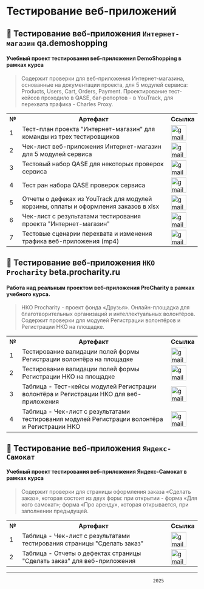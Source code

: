 # Тестирование веб-приложений

## 👾 Тестирование веб-приложения `Интернет-магазин` qa.demoshopping

#### Учебный проект тестирования веб-приложения **DemoShopping** в рамках курса
> Содержит проверки для веб-приложения Интернет-магазина, основанные на документации проекта, для 5 модулей сервиса: Products, Users, Cart, Orders, Payment. Проектирование тест-кейсов проходило в QASE, баг-репортов - в YouTrack, для перехвата трафика - Charles Proxy.

<table>
      <tr>
        <th>№</th>
        <th>Артефакт</th>
        <th>Ссылка</th>
      </tr>
      <tr>
        <td>1</td>
        <td>Тест-план проекта "Интернет-магазин" для команды из трех тестировщиков</td>
        <td><a href= "https://docs.google.com/spreadsheets/d/1fLCxsxMRQiKSxqOTtN-SRcdkqOxwtqm4zCaa4aNQCac/edit?usp=sharing"><img title="publiclink" src="https://img.icons8.com/?size=100&id=80410&format=png&color=000000" width="40" height="40" alt="gmail"/></a></td>
      </tr>
      <tr>
        <td>2</td>
        <td>Чек-лист веб-приложения Интернет-магазин для 5 модулей сервиса</td>
        <td><a href= "https://docs.google.com/spreadsheets/d/1kCe8R6Stnu9Z0nSQJ57_isjIQsAPydTyQSAtu2KIxo8/edit?usp=sharing"><img title="publiclink" src="https://img.icons8.com/?size=100&id=80410&format=png&color=000000" width="40" height="40" alt="gmail"/></a></td>
      </tr>
      <tr>
        <td>3</td>
        <td>Тестовый набор QASE для некоторых проверок сервиса</td>
        <td><a href= "https://github.com/Morrhat/web/blob/main/G9-2025-01-05.pdf"><img title="publiclink" src="https://img.icons8.com/?size=100&id=80410&format=png&color=000000" width="40" height="40" alt="gmail"/></a></td>
      </tr>
      <tr>
        <td>4</td>
        <td>Тест ран набора QASE проверок сервиса</td>
        <td><a href= "https://github.com/Morrhat/web/blob/main/G9-Express%2Brun%2B2025_01_08.pdf"><img title="publiclink" src="https://img.icons8.com/?size=100&id=80410&format=png&color=000000" width="40" height="40" alt="gmail"/></a></td>
      </tr>
      <tr>
        <td>5</td>
        <td>Отчеты о дефеках из YouTrack для модулей корзины, оплаты и оформления заказов в xlsx</td>
        <td><a href= "https://github.com/Morrhat/web/blob/main/%D0%97%D0%B0%D0%B4%D0%B0%D1%87%D0%B8_YouTrack_Rusau.xlsx"><img title="publiclink" src="https://img.icons8.com/?size=100&id=80410&format=png&color=000000" width="40" height="40" alt="gmail"/></a></td>
      </tr>
      <tr>
        <td>6</td>
        <td>Чек-лист с результатами тестирования проекта "Интернет-магазин"</td>
        <td><a href= "https://docs.google.com/spreadsheets/d/18l5tzcTXx5vCnwStmxb1-Kq5Eze2o4cE-MwqgZxwc3k/edit?usp=sharing"><img title="publiclink" src="https://img.icons8.com/?size=100&id=80410&format=png&color=000000" width="40" height="40" alt="gmail"/></a></td>
      </tr>
      <tr>
        <td>7</td>
        <td>Тестовые сценарии перехвата и изменения трафика веб-приложения (mp4)</td>
        <td><a href= "https://github.com/Morrhat/web/blob/main/Task_sniffer_PC.mp4"><img title="publiclink" src="https://img.icons8.com/?size=100&id=80410&format=png&color=000000" width="40" height="40" alt="gmail"/></a></td>
      </tr>
</table>


## 👾 Тестирование веб-приложения `НКО Procharity` beta.procharity.ru

#### Работа над реальным проектом веб-приложения **ProCharity** в рамках учебного курса.
> НКО Procharity - проект фонда «Друзья». Онлайн-площадка для благотворительных организаций и интеллектуальных волонтёров. Содержит проверки для модулей Регистрации волонтёров и Регистрации НКО на площадке.

<table>
      <tr>
        <th>№</th>
        <th>Артефакт</th>
        <th>Ссылка</th>
      </tr>
      <tr>
        <td>1</td>
        <td>Тестирование валидации полей формы Регистрации волонтёра на площадке</td>
        <td><a href= "https://docs.google.com/spreadsheets/d/15JjMqXd5ZMLXOktcDsDyiAp6cWUD2zMQqgDi3MGIHrs/edit?usp=sharing"><img title="publiclink" src="https://img.icons8.com/?size=100&id=80410&format=png&color=000000" width="40" height="40" alt="gmail"/></a></td>
      </tr>
      <tr>
        <td>2</td>
        <td>Тестирование валидации полей формы Регистрации НКО на площадке</td>
        <td><a href= "https://docs.google.com/spreadsheets/d/1v8rmzvAlFTD0xHYVpVL4RVhQgL_llZcSlHF_yfKCDSU/edit?usp=sharing"><img title="publiclink" src="https://img.icons8.com/?size=100&id=80410&format=png&color=000000" width="40" height="40" alt="gmail"/></a></td>
      </tr>
      <tr>
        <td>3</td>
        <td>Таблица - Тест-кейсы модулей Регистрации волонтёра и Регистрации НКО для веб-приложения</td>
        <td><a href= "https://docs.google.com/spreadsheets/d/1a6wre7UyspTDRc1vnrcoITgjUqhqSA9xehMmOJBGX2o/edit?usp=sharing"><img title="publiclink" src="https://img.icons8.com/?size=100&id=80410&format=png&color=000000" width="40" height="40" alt="gmail"/></a></td>
      </tr>
      <tr>
        <td>4</td>
        <td>Таблица - Чек-лист с результатами тестирования модулей Регистрации волонтёра и Регистрации НКО</td>
        <td><a href= "https://docs.google.com/spreadsheets/d/1a6wre7UyspTDRc1vnrcoITgjUqhqSA9xehMmOJBGX2o/edit?usp=sharing"><img title="publiclink" src="https://img.icons8.com/?size=100&id=80410&format=png&color=000000" width="40" height="40" alt="gmail"/></a></td>
      </tr>
</table>





## 👾 Тестирование веб-приложения `Яндекс-Самокат`
#### Учебный проект тестирования веб-приложения **Яндекс-Самокат** в рамках курса
> Содержит проверки для страницы оформления заказа «Сделать заказ», которая состоит из двух форм: при открытии - форма «Для кого самокат»; форма «Про аренду», которая открывается, при заполнении предыдущей.


<table>
      <tr>
        <th>№</th>
        <th>Артефакт</th>
        <th>Ссылка</th>
      </tr>
      <tr>
        <td>1</td>
        <td>Таблица - Чек-лист с результатами тестирования страницы "Сделать заказ"</td>
        <td><a href= "https://docs.google.com/spreadsheets/d/1wMVYlpDSwAya3b6O61z3pG241K8cF3K0VQfLX8paH-g/edit?usp=sharing"><img title="publiclink" src="https://img.icons8.com/?size=100&id=80410&format=png&color=000000" width="40" height="40" alt="gmail"/></a></td>
      </tr>
      <tr>
        <td>2</td>
        <td>Таблица - Отчеты о дефектах страницы "Сделать заказ" для веб-приложения</td>
        <td><a href= "https://docs.google.com/spreadsheets/d/1fhPKMJjQgY6mX4ZAQjLw6SRaREw1qmcZLA34JQgeUvU/edit?usp=sharing"><img title="publiclink" src="https://img.icons8.com/?size=100&id=80410&format=png&color=000000" width="40" height="40" alt="gmail"/></a></td>
      </tr>
</table>

---
                                                          2025




